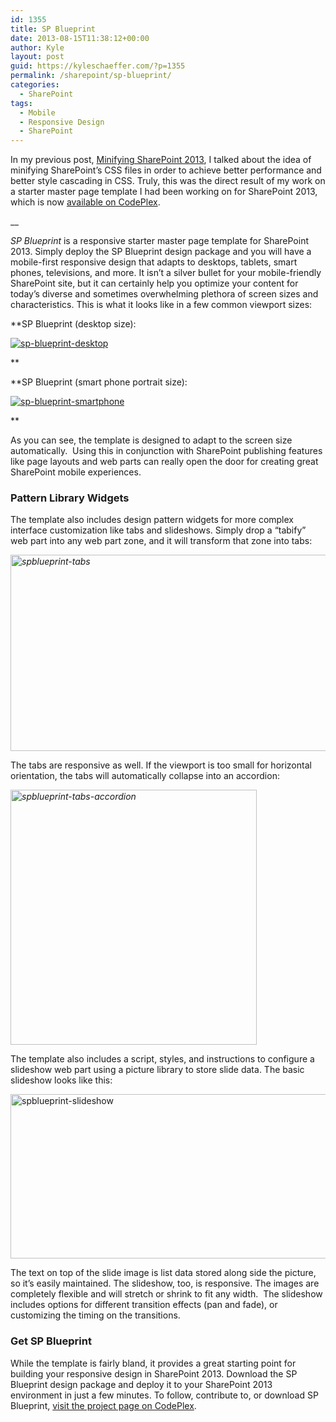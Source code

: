 ```yaml
---
id: 1355
title: SP Blueprint
date: 2013-08-15T11:38:12+00:00
author: Kyle
layout: post
guid: https://kyleschaeffer.com/?p=1355
permalink: /sharepoint/sp-blueprint/
categories:
  - SharePoint
tags:
  - Mobile
  - Responsive Design
  - SharePoint
---
```

In my previous post, [Minifying SharePoint 2013](https://kyleschaeffer.com/sharepoint/minifying-sharepoint-2013/ "Minifying SharePoint 2013"), I talked about the idea of minifying SharePoint&#8217;s CSS files in order to achieve better performance and better style cascading in CSS. Truly, this was the direct result of my work on a starter master page template I had been working on for SharePoint 2013, which is now [available on CodePlex](https://spblueprint.codeplex.com/).<!--more-->

__

_SP Blueprint_ is a responsive starter master page template for SharePoint 2013. Simply deploy the SP Blueprint design package and you will have a mobile-first responsive design that adapts to desktops, tablets, smart phones, televisions, and more. It isn&#8217;t a silver bullet for your mobile-friendly SharePoint site, but it can certainly help you optimize your content for today&#8217;s diverse and sometimes overwhelming plethora of screen sizes and characteristics. This is what it looks like in a few common viewport sizes:

**SP Blueprint (desktop size):
  
[<img class="alignnone  wp-image-1391" alt="sp-blueprint-desktop" src="https://kyleschaeffer.com/wp-content/uploads/2013/08/sp-blueprint-desktop.png" srcset="https://kyleschaeffer.com/wp-content/uploads/2013/08/sp-blueprint-desktop.png 1024w, https://kyleschaeffer.com/wp-content/uploads/2013/08/sp-blueprint-desktop-300x225.png 300w" sizes="(max-width: 1024px) 100vw, 1024px" />](https://kyleschaeffer.com/wp-content/uploads/2013/08/sp-blueprint-desktop.png)
  
** 

**SP Blueprint (smart phone portrait size):
  
[<img class="alignnone  wp-image-1390" alt="sp-blueprint-smartphone" src="https://kyleschaeffer.com/wp-content/uploads/2013/08/sp-blueprint-smartphone.png" srcset="https://kyleschaeffer.com/wp-content/uploads/2013/08/sp-blueprint-smartphone.png 320w, https://kyleschaeffer.com/wp-content/uploads/2013/08/sp-blueprint-smartphone-200x300.png 200w" sizes="(max-width: 320px) 100vw, 320px" />](https://kyleschaeffer.com/wp-content/uploads/2013/08/sp-blueprint-smartphone.png)
  
** 

As you can see, the template is designed to adapt to the screen size automatically.  Using this in conjunction with SharePoint publishing features like page layouts and web parts can really open the door for creating great SharePoint mobile experiences.

### Pattern Library Widgets

The template also includes design pattern widgets for more complex interface customization like tabs and slideshows. Simply drop a &#8220;tabify&#8221; web part into any web part zone, and it will transform that zone into tabs:

_[<img class="alignnone size-full wp-image-1410" alt="spblueprint-tabs" src="https://kyleschaeffer.com/wp-content/uploads/2013/08/spblueprint-tabs.png" width="591" height="314" srcset="https://kyleschaeffer.com/wp-content/uploads/2013/08/spblueprint-tabs.png 591w, https://kyleschaeffer.com/wp-content/uploads/2013/08/spblueprint-tabs-300x159.png 300w" sizes="(max-width: 591px) 100vw, 591px" />](https://kyleschaeffer.com/wp-content/uploads/2013/08/spblueprint-tabs.png)_

The tabs are responsive as well. If the viewport is too small for horizontal orientation, the tabs will automatically collapse into an accordion:

_[<img class="alignnone size-full wp-image-1412" alt="spblueprint-tabs-accordion" src="https://kyleschaeffer.com/wp-content/uploads/2013/08/spblueprint-tabs-accordion.png" width="394" height="408" srcset="https://kyleschaeffer.com/wp-content/uploads/2013/08/spblueprint-tabs-accordion.png 394w, https://kyleschaeffer.com/wp-content/uploads/2013/08/spblueprint-tabs-accordion-290x300.png 290w" sizes="(max-width: 394px) 100vw, 394px" />](https://kyleschaeffer.com/wp-content/uploads/2013/08/spblueprint-tabs-accordion.png)_

The template also includes a script, styles, and instructions to configure a slideshow web part using a picture library to store slide data. The basic slideshow looks like this:

[<img class="alignnone size-full wp-image-1411" alt="spblueprint-slideshow" src="https://kyleschaeffer.com/wp-content/uploads/2013/08/spblueprint-slideshow.png" width="705" height="263" srcset="https://kyleschaeffer.com/wp-content/uploads/2013/08/spblueprint-slideshow.png 705w, https://kyleschaeffer.com/wp-content/uploads/2013/08/spblueprint-slideshow-300x112.png 300w" sizes="(max-width: 705px) 100vw, 705px" />](https://kyleschaeffer.com/wp-content/uploads/2013/08/spblueprint-slideshow.png)

The text on top of the slide image is list data stored along side the picture, so it&#8217;s easily maintained. The slideshow, too, is responsive. The images are completely flexible and will stretch or shrink to fit any width.  The slideshow includes options for different transition effects (pan and fade), or customizing the timing on the transitions.

### Get SP Blueprint

While the template is fairly bland, it provides a great starting point for building your responsive design in SharePoint 2013. Download the SP Blueprint design package and deploy it to your SharePoint 2013 environment in just a few minutes. To follow, contribute to, or download SP Blueprint, [visit the project page on CodePlex](https://spblueprint.codeplex.com/).

&nbsp;